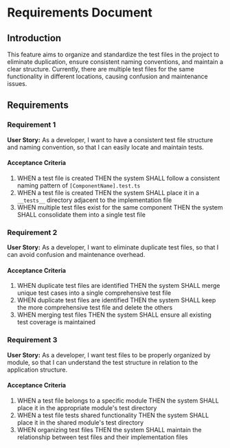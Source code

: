 # Requirements Document

## Introduction

This feature aims to organize and standardize the test files in the project to eliminate duplication, ensure consistent naming conventions, and maintain a clear structure. Currently, there are multiple test files for the same functionality in different locations, causing confusion and maintenance issues.

## Requirements

### Requirement 1

**User Story:** As a developer, I want to have a consistent test file structure and naming convention, so that I can easily locate and maintain tests.

#### Acceptance Criteria

1. WHEN a test file is created THEN the system SHALL follow a consistent naming pattern of `[ComponentName].test.ts`
2. WHEN a test file is created THEN the system SHALL place it in a `__tests__` directory adjacent to the implementation file
3. WHEN multiple test files exist for the same component THEN the system SHALL consolidate them into a single test file

### Requirement 2

**User Story:** As a developer, I want to eliminate duplicate test files, so that I can avoid confusion and maintenance overhead.

#### Acceptance Criteria

1. WHEN duplicate test files are identified THEN the system SHALL merge unique test cases into a single comprehensive test file
2. WHEN duplicate test files are identified THEN the system SHALL keep the more comprehensive test file and delete the others
3. WHEN merging test files THEN the system SHALL ensure all existing test coverage is maintained

### Requirement 3

**User Story:** As a developer, I want test files to be properly organized by module, so that I can understand the test structure in relation to the application structure.

#### Acceptance Criteria

1. WHEN a test file belongs to a specific module THEN the system SHALL place it in the appropriate module's test directory
2. WHEN a test file tests shared functionality THEN the system SHALL place it in the shared module's test directory
3. WHEN organizing test files THEN the system SHALL maintain the relationship between test files and their implementation files
